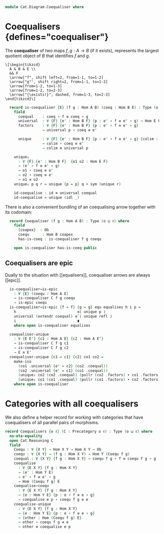 <!--
```agda
open import Cat.Prelude

import Cat.Reasoning
```
-->

```agda
module Cat.Diagram.Coequaliser where

```

<!--
```agda
module _ {o ℓ} (C : Precategory o ℓ) where
  open Cat.Reasoning C
  private variable
    A B : Ob
    f g h : Hom A B
```
-->

# Coequalisers {defines="coequaliser"}

The **coequaliser** of two maps $f, g : A \to B$ (if it exists),
represents the largest quotient object of $B$ that identifies $f$
and $g$.

~~~{.quiver}
\[\begin{tikzcd}
  A & B & E \\
  && F
  \arrow["f", shift left=2, from=1-1, to=1-2]
  \arrow["g"', shift right=2, from=1-1, to=1-2]
  \arrow[from=1-2, to=1-3]
  \arrow[from=1-2, to=2-3]
  \arrow["{\exists!}", dashed, from=1-3, to=2-3]
\end{tikzcd}\]
~~~

```agda
  record is-coequaliser {E} (f g : Hom A B) (coeq : Hom B E) : Type (o ⊔ ℓ) where
    field
      coequal    : coeq ∘ f ≡ coeq ∘ g
      universal  : ∀ {F} {e' : Hom B F} (p : e' ∘ f ≡ e' ∘ g) → Hom E F
      factors    : ∀ {F} {e' : Hom B F} {p : e' ∘ f ≡ e' ∘ g}
                 → universal p ∘ coeq ≡ e'

      unique     : ∀ {F} {e' : Hom B F} {p : e' ∘ f ≡ e' ∘ g} {colim : Hom E F}
                 → colim ∘ coeq ≡ e'
                 → colim ≡ universal p

    unique₂
      : ∀ {F} {e' : Hom B F}  {o1 o2 : Hom E F}
      → (e' ∘ f ≡ e' ∘ g)
      → o1 ∘ coeq ≡ e'
      → o2 ∘ coeq ≡ e'
      → o1 ≡ o2
    unique₂ p q r = unique {p = p} q ∙ sym (unique r)

    id-coequalise : id ≡ universal coequal
    id-coequalise = unique (idl _)
```

There is also a convenient bundling of an coequalising arrow together with
its codomain:

```agda
  record Coequaliser (f g : Hom A B) : Type (o ⊔ ℓ) where
    field
      {coapex}  : Ob
      coequ      : Hom B coapex
      has-is-coeq : is-coequaliser f g coequ

    open is-coequaliser has-is-coeq public
```

## Coequalisers are epic

Dually to the situation with [[equalisers]], coequaliser arrows are
always [[epic]].

<!--
```agda
module _ {o ℓ} {C : Precategory o ℓ} where
  open Cat.Reasoning C
  private variable
    A B : Ob
    f g h : Hom A B
```
-->

```agda
  is-coequaliser→is-epic
    : ∀ {E} (coequ : Hom A E)
    → is-coequaliser C f g coequ
    → is-epic coequ
  is-coequaliser→is-epic {f = f} {g = g} equ equalises h i p =
    h                            ≡⟨ unique p ⟩
    universal (extendr coequal) ≡˘⟨ unique refl ⟩
    i                            ∎
    where open is-coequaliser equalises

  coequaliser-unique
    : ∀ {E E'} {c1 : Hom A E} {c2 : Hom A E'}
    → is-coequaliser C f g c1
    → is-coequaliser C f g c2
    → E ≅ E'
  coequaliser-unique {c1 = c1} {c2} co1 co2 =
    make-iso
      (co1 .universal {e' = c2} (co2 .coequal))
      (co2 .universal {e' = c1} (co1 .coequal))
      (unique₂ co2 (co2 .coequal) (pullr (co2 .factors) ∙ co1 .factors) (idl _))
      (unique₂ co1 (co1 .coequal) (pullr (co1 .factors) ∙ co2 .factors) (idl _))
    where open is-coequaliser
```

# Categories with all coequalisers

We also define a helper record for working with categories that have
coequalisers of all parallel pairs of morphisms.

```agda
record Coequalisers {o ℓ} (C : Precategory o ℓ) : Type (o ⊔ ℓ) where
  no-eta-equality
  open Cat.Reasoning C
  field
    Coequ : ∀ {X Y} → Hom X Y → Hom X Y → Ob
    coequ : ∀ {X Y} → (f g : Hom X Y) → Hom Y (Coequ f g)
    coequal : ∀ {X Y} {f g : Hom X Y} → coequ f g ∘ f ≡ coequ f g ∘ g
    coequalise
      : ∀ {E X Y} {f g : Hom X Y}
      → (e' : Hom Y E)
      → e' ∘ f ≡ e' ∘ g
      → Hom (Coequ f g) E
    coequalise∘coequ
      : ∀ {E X Y} {f g : Hom X Y}
      → {e : Hom Y E} {p : e ∘ f ≡ e ∘ g}
      → coequalise e p ∘ coequ f g ≡ e
    coequalise-unique
      : ∀ {E X Y} {f g : Hom X Y}
      → {e : Hom Y E} {p : e ∘ f ≡ e ∘ g}
      → {other : Hom (Coequ f g) E}
      → other ∘ coequ f g ≡ e
      → other ≡ coequalise e p
```


<!--
```agda
  coequaliser : ∀ {X Y} (f g : Hom X Y) → Coequaliser C f g
  coequaliser f g .Coequaliser.coapex = Coequ f g
  coequaliser f g .Coequaliser.coequ = coequ f g
  coequaliser f g .Coequaliser.has-is-coeq .is-coequaliser.coequal = coequal
  coequaliser f g .Coequaliser.has-is-coeq .is-coequaliser.universal = coequalise _
  coequaliser f g .Coequaliser.has-is-coeq .is-coequaliser.factors = coequalise∘coequ
  coequaliser f g .Coequaliser.has-is-coeq .is-coequaliser.unique = coequalise-unique

  private module coequaliser {X Y} {f g : Hom X Y} = Coequaliser (coequaliser f g)
  open coequaliser
    using (has-is-coeq; id-coequalise)
    renaming (unique₂ to coequalise-unique₂)
    public
```
-->

